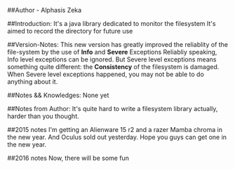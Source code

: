 ##Author - Alphasis Zeka

##Introduction:
It's a java library dedicated to monitor the filesystem
It's aimed to record the directory for future use

##Version-Notes:
This new version has greatly improved the reliablity of the file-system by the use of __Info__ and __Severe__ Exceptions
Reliabliy speaking, Info level exceptions can be ignored.
But Severe level exceptions means something quite different: the __Consistency__ of the filesystem is damaged.
When Severe level exceptions happened, you may not be able to do anything about it.

##Notes && Knowledges:
None yet

##Notes from Author:
It's quite hard to write a filesystem library actually, harder than you thought.

##2015 notes
I'm getting an Alienware 15 r2 and a razer Mamba chroma in the new year.
And Oculus sold out yesterday.
Hope you guys can get one in the new year.

##2016 notes
Now, there will be some fun
